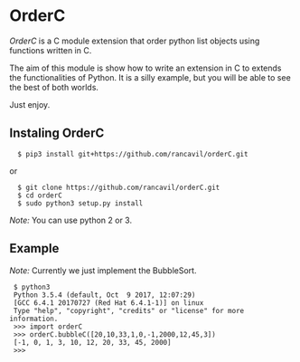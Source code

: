# OrderC

*OrderC* is a C module extension that order python list objects using functions written in C.

The aim of this module is show how to write an extension in C to extends the functionalities of Python. It is a silly example, but you will be able to see the best of both worlds.

Just enjoy.

## Instaling OrderC

      $ pip3 install git+https://github.com/rancavil/orderC.git

or 

      $ git clone https://github.com/rancavil/orderC.git
      $ cd orderC
      $ sudo python3 setup.py install

*Note:* You can use python 2 or 3.

## Example

*Note:* Currently we just implement the BubbleSort.

     $ python3
     Python 3.5.4 (default, Oct  9 2017, 12:07:29) 
     [GCC 6.4.1 20170727 (Red Hat 6.4.1-1)] on linux
     Type "help", "copyright", "credits" or "license" for more information.
     >>> import orderC
     >>> orderC.bubbleC([20,10,33,1,0,-1,2000,12,45,3])
     [-1, 0, 1, 3, 10, 12, 20, 33, 45, 2000]
     >>> 



